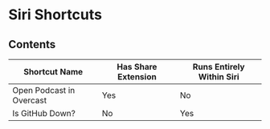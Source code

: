 # Siri Shortcuts

## Contents

| Shortcut Name | Has Share Extension | Runs Entirely Within Siri |
| ------------- | ------------------- | ------------------------- |
| Open Podcast in Overcast | Yes | No |
| Is GitHub Down? | No | Yes |
